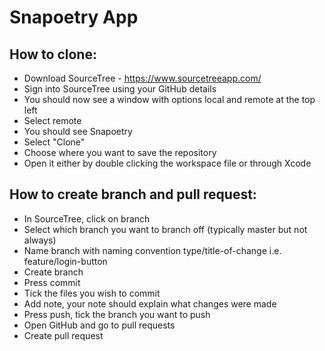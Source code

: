 # Snapoetry App

## How to clone:

- Download SourceTree - https://www.sourcetreeapp.com/
- Sign into SourceTree using your GitHub details
- You should now see a window with options local and remote at the top left
- Select remote
- You should see Snapoetry
- Select "Clone"
- Choose where you want to save the repository
- Open it either by double clicking the workspace file or through Xcode

## How to create branch and pull request:

- In SourceTree, click on branch
- Select which branch you want to branch off (typically master but not always)
- Name branch with naming convention type/title-of-change i.e. feature/login-button
- Create branch
- Press commit
- Tick the files you wish to commit
- Add note, your note should explain what changes were made
- Press push, tick the branch you want to push
- Open GitHub and go to pull requests
- Create pull request

